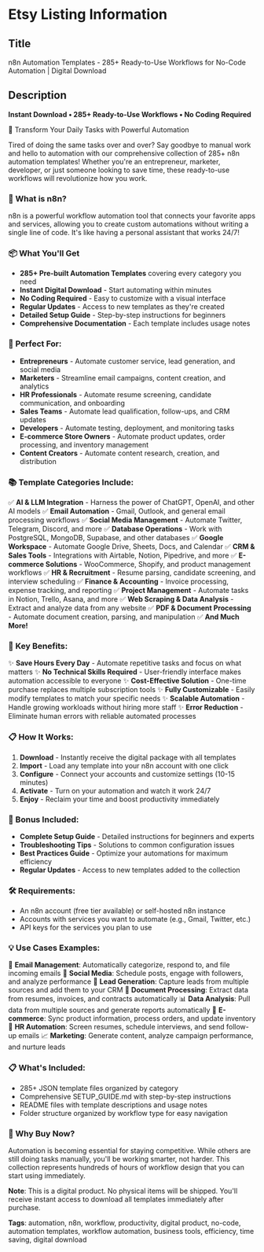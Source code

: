 # Etsy Listing Information

## Title
n8n Automation Templates - 285+ Ready-to-Use Workflows for No-Code Automation | Digital Download

## Description
**Instant Download • 285+ Ready-to-Use Workflows • No Coding Required**

🚀 Transform Your Daily Tasks with Powerful Automation

Tired of doing the same tasks over and over? Say goodbye to manual work and hello to automation with our comprehensive collection of 285+ n8n automation templates! Whether you're an entrepreneur, marketer, developer, or just someone looking to save time, these ready-to-use workflows will revolutionize how you work.

### 🔧 What is n8n?

n8n is a powerful workflow automation tool that connects your favorite apps and services, allowing you to create custom automations without writing a single line of code. It's like having a personal assistant that works 24/7!

### 📦 What You'll Get

- **285+ Pre-built Automation Templates** covering every category you need
- **Instant Digital Download** - Start automating within minutes
- **No Coding Required** - Easy to customize with a visual interface
- **Regular Updates** - Access to new templates as they're created
- **Detailed Setup Guide** - Step-by-step instructions for beginners
- **Comprehensive Documentation** - Each template includes usage notes

### 🎯 Perfect For:

- **Entrepreneurs** - Automate customer service, lead generation, and social media
- **Marketers** - Streamline email campaigns, content creation, and analytics
- **HR Professionals** - Automate resume screening, candidate communication, and onboarding
- **Sales Teams** - Automate lead qualification, follow-ups, and CRM updates
- **Developers** - Automate testing, deployment, and monitoring tasks
- **E-commerce Store Owners** - Automate product updates, order processing, and inventory management
- **Content Creators** - Automate content research, creation, and distribution

### 📚 Template Categories Include:

✅ **AI & LLM Integration** - Harness the power of ChatGPT, OpenAI, and other AI models
✅ **Email Automation** - Gmail, Outlook, and general email processing workflows
✅ **Social Media Management** - Automate Twitter, Telegram, Discord, and more
✅ **Database Operations** - Work with PostgreSQL, MongoDB, Supabase, and other databases
✅ **Google Workspace** - Automate Google Drive, Sheets, Docs, and Calendar
✅ **CRM & Sales Tools** - Integrations with Airtable, Notion, Pipedrive, and more
✅ **E-commerce Solutions** - WooCommerce, Shopify, and product management workflows
✅ **HR & Recruitment** - Resume parsing, candidate screening, and interview scheduling
✅ **Finance & Accounting** - Invoice processing, expense tracking, and reporting
✅ **Project Management** - Automate tasks in Notion, Trello, Asana, and more
✅ **Web Scraping & Data Analysis** - Extract and analyze data from any website
✅ **PDF & Document Processing** - Automate document creation, parsing, and manipulation
✅ **And Much More!**

### 🌟 Key Benefits:

✨ **Save Hours Every Day** - Automate repetitive tasks and focus on what matters
✨ **No Technical Skills Required** - User-friendly interface makes automation accessible to everyone
✨ **Cost-Effective Solution** - One-time purchase replaces multiple subscription tools
✨ **Fully Customizable** - Easily modify templates to match your specific needs
✨ **Scalable Automation** - Handle growing workloads without hiring more staff
✨ **Error Reduction** - Eliminate human errors with reliable automated processes

### 📋 How It Works:

1. **Download** - Instantly receive the digital package with all templates
2. **Import** - Load any template into your n8n account with one click
3. **Configure** - Connect your accounts and customize settings (10-15 minutes)
4. **Activate** - Turn on your automation and watch it work 24/7
5. **Enjoy** - Reclaim your time and boost productivity immediately

### 🎁 Bonus Included:

- **Complete Setup Guide** - Detailed instructions for beginners and experts
- **Troubleshooting Tips** - Solutions to common configuration issues
- **Best Practices Guide** - Optimize your automations for maximum efficiency
- **Regular Updates** - Access to new templates added to the collection

### 🛠️ Requirements:

- An n8n account (free tier available) or self-hosted n8n instance
- Accounts with services you want to automate (e.g., Gmail, Twitter, etc.)
- API keys for the services you plan to use

### 💡 Use Cases Examples:

📧 **Email Management**: Automatically categorize, respond to, and file incoming emails
📱 **Social Media**: Schedule posts, engage with followers, and analyze performance
💼 **Lead Generation**: Capture leads from multiple sources and add them to your CRM
📄 **Document Processing**: Extract data from resumes, invoices, and contracts automatically
📊 **Data Analysis**: Pull data from multiple sources and generate reports automatically
🛒 **E-commerce**: Sync product information, process orders, and update inventory
👥 **HR Automation**: Screen resumes, schedule interviews, and send follow-up emails
📈 **Marketing**: Generate content, analyze campaign performance, and nurture leads

### 📋 What's Included:

- 285+ JSON template files organized by category
- Comprehensive SETUP_GUIDE.md with step-by-step instructions
- README files with template descriptions and usage notes
- Folder structure organized by workflow type for easy navigation

### 🚨 Why Buy Now?

Automation is becoming essential for staying competitive. While others are still doing tasks manually, you'll be working smarter, not harder. This collection represents hundreds of hours of workflow design that you can start using immediately.

**Note**: This is a digital product. No physical items will be shipped. You'll receive instant access to download all templates immediately after purchase.

**Tags**: automation, n8n, workflow, productivity, digital product, no-code, automation templates, workflow automation, business tools, efficiency, time saving, digital download